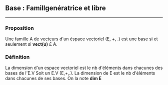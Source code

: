 ## Base : Famillgenératrice et libre

---
### Proposition
Une famille A de vecteurs d'un éspace vectoriel (E, +, .) est une base si et seulement si **vect(u)** £ A.

### Définition
La dimension d'un espace vectoriel est le nb d'éléments dans chacunes des bases de l'E.V
Soit un E.V (E,+,.). La dimension de E est le nb d'éléments dans chacunes de ses bases. On la note **dim E**


